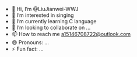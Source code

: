 - 👋 Hi, I’m @LiuJianwei-WWJ
- 👀 I’m interested in singing
- 🌱 I’m currently learning C language
- 💞️ I’m looking to collaborate on ...
- 📫 How to reach me a15146708722@outlook.com
- 😄 Pronouns: ...
- ⚡ Fun fact: ...

<!---
LiuJianwei-WWJ/LiuJianwei-WWJ is a ✨ special ✨ repository because its `README.md` (this file) appears on your GitHub profile.
You can click the Preview link to take a look at your changes.
--->
